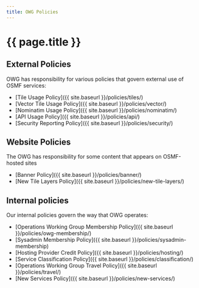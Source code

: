 ```yaml
---
title: OWG Policies
---
```


# {{ page.title }}

## External Policies

OWG has responsibility for various policies that govern external use of OSMF services:

* [Tile Usage Policy]({{ site.baseurl }}/policies/tiles/)
* [Vector Tile Usage Policy]({{ site.baseurl }}/policies/vector/)
* [Nominatim Usage Policy]({{ site.baseurl }}/policies/nominatim/)
* [API Usage Policy]({{ site.baseurl }}/policies/api/)
* [Security Reporting Policy]({{ site.baseurl }}/policies/security/)

## Website Policies

The OWG has responsibility for some content that appears on OSMF-hosted sites

* [Banner Policy]({{ site.baseurl }}/policies/banner/)
* [New Tile Layers Policy]({{ site.baseurl }}/policies/new-tile-layers/)

## Internal policies

Our internal policies govern the way that OWG operates:

* [Operations Working Group Membership Policy]({{ site.baseurl }}/policies/owg-membership/)
* [Sysadmin Membership Policy]({{ site.baseurl }}/policies/sysadmin-membership)
* [Hosting Provider Credit Policy]({{ site.baseurl }}/policies/hosting/)
* [Service Classification Policy]({{ site.baseurl }}/policies/classification/)
* [Operations Working Group Travel Policy]({{ site.baseurl }}/policies/travel/)
* [New Services Policy]({{ site.baseurl }}/policies/new-services/)
